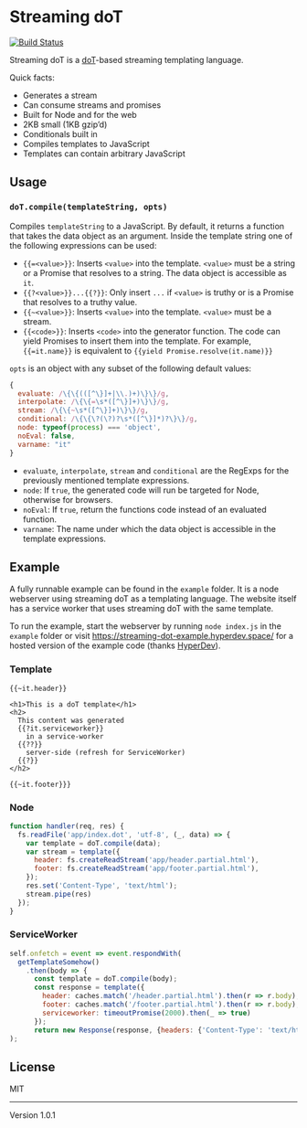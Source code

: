 # Streaming doT 
[![Build Status](https://travis-ci.org/surma/streaming-dot.svg?branch=master)](https://travis-ci.org/surma/streaming-dot)

Streaming doT is a [doT]-based streaming templating language. 

Quick facts:

* Generates a stream
* Can consume streams and promises
* Built for Node and for the web
* 2KB small (1KB gzip’d)
* Conditionals built in
* Compiles templates to JavaScript
* Templates can contain arbitrary JavaScript

## Usage

### `doT.compile(templateString, opts)`
Compiles `templateString` to a JavaScript. By default, it returns a function that takes the data object as an argument. Inside the template string one of the following expressions can be used:

* `{{=<value>}}`: Inserts `<value>` into the template. `<value>` must be a string or a Promise that resolves to a string. The data object is accessible as `it`.
* `{{?<value>}}...{{?}}`: Only insert `...` if `<value>` is truthy or is a Promise that resolves to a truthy value.
* `{{~<value>}}`: Inserts `<value>` into the template. `<value>` must be a stream.
* `{{<code>}}`: Inserts `<code>` into the generator function. The code can yield Promises to insert them into the template. For example, `{{=it.name}}` is equivalent to `{{yield Promise.resolve(it.name)}}`

`opts` is an object with any subset of the following default values:

```js
{
  evaluate: /\{\{(([^\}]+|\\.)+)\}\}/g,
  interpolate: /\{\{=\s*([^\}]+)\}\}/g,
  stream: /\{\{~\s*([^\}]+)\}\}/g,
  conditional: /\{\{\?(\?)?\s*([^\}]*)?\}\}/g,
  node: typeof(process) === 'object',
  noEval: false,
  varname: "it"
}
```

* `evaluate`, `interpolate`, `stream` and `conditional` are the RegExps for the previously mentioned template expressions.
* `node`: If `true`, the generated code will run be targeted for Node, otherwise for browsers.
* `noEval`: If `true`, return the functions code instead of an evaluated function. 
* `varname`: The name under which the data object is accessible in the template expressions. 

## Example

A fully runnable example can be found in the `example` folder. It is a node webserver using streaming doT as a templating language. The website itself has a service worker that uses streaming doT with the same template.

To run the example, start the webserver by running `node index.js` in the `example` folder or visit https://streaming-dot-example.hyperdev.space/ for a hosted version of the example code (thanks [HyperDev]).

### Template

```
{{~it.header}}

<h1>This is a doT template</h1>
<h2>
  This content was generated 
  {{?it.serviceworker}}
    in a service-worker
  {{??}}
    server-side (refresh for ServiceWorker)
  {{?}}
</h2>

{{~it.footer}}}
```

### Node

```js
function handler(req, res) {
  fs.readFile('app/index.dot', 'utf-8', (_, data) => {
    var template = doT.compile(data);
    var stream = template({
      header: fs.createReadStream('app/header.partial.html'),
      footer: fs.createReadStream('app/footer.partial.html'),
    });
    res.set('Content-Type', 'text/html');
    stream.pipe(res)
  });
}
```

### ServiceWorker

```js
self.onfetch = event => event.respondWith(
  getTemplateSomehow()
    .then(body => {
      const template = doT.compile(body);
      const response = template({
        header: caches.match('/header.partial.html').then(r => r.body),
        footer: caches.match('/footer.partial.html').then(r => r.body),
        serviceworker: timeoutPromise(2000).then(_ => true)
      });
      return new Response(response, {headers: {'Content-Type': 'text/html'}});
);
```

## License
MIT

---
Version 1.0.1

[doT]: https://github.com/olado/doT
[HyperDev]: https://hyperdev.com/